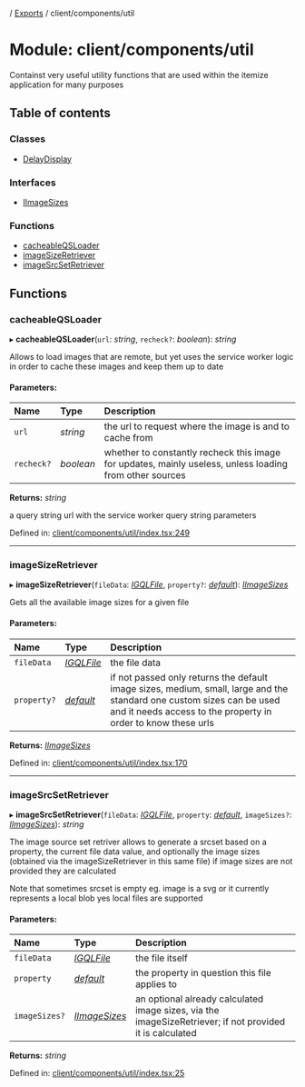 [](../README.md) / [Exports](../modules.md) / client/components/util

# Module: client/components/util

Containst very useful utility functions that are used within
the itemize application for many purposes

## Table of contents

### Classes

- [DelayDisplay](../classes/client_components_util.delaydisplay.md)

### Interfaces

- [IImageSizes](../interfaces/client_components_util.iimagesizes.md)

### Functions

- [cacheableQSLoader](client_components_util.md#cacheableqsloader)
- [imageSizeRetriever](client_components_util.md#imagesizeretriever)
- [imageSrcSetRetriever](client_components_util.md#imagesrcsetretriever)

## Functions

### cacheableQSLoader

▸ **cacheableQSLoader**(`url`: *string*, `recheck?`: *boolean*): *string*

Allows to load images that are remote, but yet uses the service worker logic in order to cache these
images and keep them up to date

#### Parameters:

Name | Type | Description |
:------ | :------ | :------ |
`url` | *string* | the url to request where the image is and to cache from   |
`recheck?` | *boolean* | whether to constantly recheck this image for updates, mainly useless, unless loading from other sources   |

**Returns:** *string*

a query string url with the service worker query string parameters

Defined in: [client/components/util/index.tsx:249](https://github.com/onzag/itemize/blob/0e9b128c/client/components/util/index.tsx#L249)

___

### imageSizeRetriever

▸ **imageSizeRetriever**(`fileData`: [*IGQLFile*](../interfaces/gql_querier.igqlfile.md), `property?`: [*default*](../classes/base_root_module_itemdefinition_propertydefinition.default.md)): [*IImageSizes*](../interfaces/client_components_util.iimagesizes.md)

Gets all the available image sizes for a given file

#### Parameters:

Name | Type | Description |
:------ | :------ | :------ |
`fileData` | [*IGQLFile*](../interfaces/gql_querier.igqlfile.md) | the file data   |
`property?` | [*default*](../classes/base_root_module_itemdefinition_propertydefinition.default.md) | if not passed only returns the default image sizes, medium, small, large and the standard one custom sizes can be used and it needs access to the property in order to know these urls    |

**Returns:** [*IImageSizes*](../interfaces/client_components_util.iimagesizes.md)

Defined in: [client/components/util/index.tsx:170](https://github.com/onzag/itemize/blob/0e9b128c/client/components/util/index.tsx#L170)

___

### imageSrcSetRetriever

▸ **imageSrcSetRetriever**(`fileData`: [*IGQLFile*](../interfaces/gql_querier.igqlfile.md), `property`: [*default*](../classes/base_root_module_itemdefinition_propertydefinition.default.md), `imageSizes?`: [*IImageSizes*](../interfaces/client_components_util.iimagesizes.md)): *string*

The image source set retriver allows to generate a srcset based on a property, the current file
data value, and optionally the image sizes (obtained via the imageSizeRetriever in this same file)
if image sizes are not provided they are calculated

Note that sometimes srcset is empty eg. image is a svg or it currently represents a local blob yes
local files are supported

#### Parameters:

Name | Type | Description |
:------ | :------ | :------ |
`fileData` | [*IGQLFile*](../interfaces/gql_querier.igqlfile.md) | the file itself   |
`property` | [*default*](../classes/base_root_module_itemdefinition_propertydefinition.default.md) | the property in question this file applies to   |
`imageSizes?` | [*IImageSizes*](../interfaces/client_components_util.iimagesizes.md) | an optional already calculated image sizes, via the imageSizeRetriever; if not provided it is calculated    |

**Returns:** *string*

Defined in: [client/components/util/index.tsx:25](https://github.com/onzag/itemize/blob/0e9b128c/client/components/util/index.tsx#L25)
